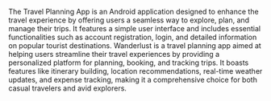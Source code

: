 The Travel Planning App is an Android application designed to enhance the travel experience by offering users a seamless way to explore, plan, and manage their trips. It features a simple user interface and includes essential functionalities such as account registration, login, and detailed information on popular tourist destinations.
Wanderlust is a travel planning app aimed at helping users streamline their travel experiences by providing a personalized platform for planning, booking, and tracking trips. It boasts features like itinerary building, location recommendations, real-time weather updates, and expense tracking, making it a comprehensive choice for both casual travelers and avid explorers.
